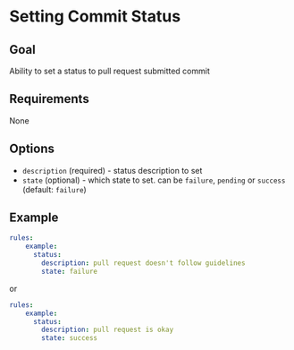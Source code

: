 # Setting Commit Status

## Goal

Ability to set a status to pull request submitted commit

## Requirements

None

## Options

- `description` (required) - status description to set
- `state` (optional) - which state to set. can be `failure`, `pending` or `success` (default: `failure`)

## Example
```yaml
rules:
    example:
      status:
        description: pull request doesn't follow guidelines
        state: failure
```
or
```yaml
rules:
    example:
      status:
        description: pull request is okay
        state: success
```